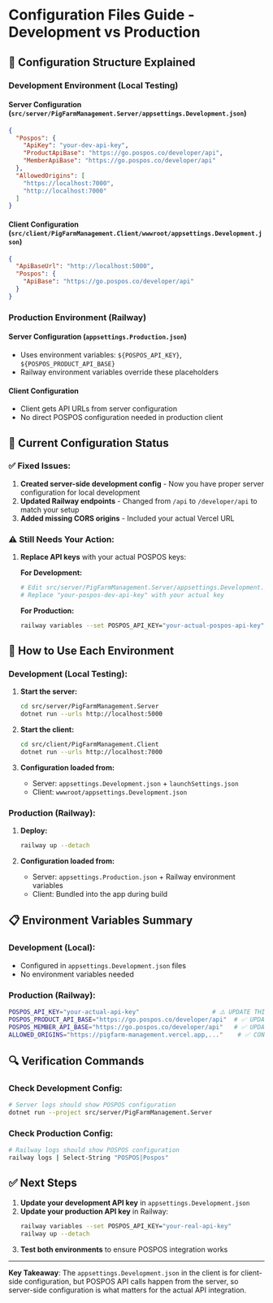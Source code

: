 # Configuration Files Guide - Development vs Production

## 🎯 **Configuration Structure Explained**

### **Development Environment (Local Testing)**

#### **Server Configuration** (`src/server/PigFarmManagement.Server/appsettings.Development.json`)
```json
{
  "Pospos": {
    "ApiKey": "your-dev-api-key",
    "ProductApiBase": "https://go.pospos.co/developer/api",
    "MemberApiBase": "https://go.pospos.co/developer/api"
  },
  "AllowedOrigins": [
    "https://localhost:7000",
    "http://localhost:7000"
  ]
}
```

#### **Client Configuration** (`src/client/PigFarmManagement.Client/wwwroot/appsettings.Development.json`)
```json
{
  "ApiBaseUrl": "http://localhost:5000",
  "Pospos": {
    "ApiBase": "https://go.pospos.co/developer/api"
  }
}
```

### **Production Environment (Railway)**

#### **Server Configuration** (`appsettings.Production.json`)
- Uses environment variables: `${POSPOS_API_KEY}`, `${POSPOS_PRODUCT_API_BASE}`
- Railway environment variables override these placeholders

#### **Client Configuration** 
- Client gets API URLs from server configuration
- No direct POSPOS configuration needed in production client

## 🔧 **Current Configuration Status**

### ✅ **Fixed Issues:**

1. **Created server-side development config** - Now you have proper server configuration for local development
2. **Updated Railway endpoints** - Changed from `/api` to `/developer/api` to match your setup
3. **Added missing CORS origins** - Included your actual Vercel URL

### ⚠️ **Still Needs Your Action:**

1. **Replace API keys** with your actual POSPOS keys:
   
   **For Development:**
   ```bash
   # Edit src/server/PigFarmManagement.Server/appsettings.Development.json
   # Replace "your-pospos-dev-api-key" with your actual key
   ```
   
   **For Production:**
   ```bash
   railway variables --set POSPOS_API_KEY="your-actual-pospos-api-key"
   ```

## 🚀 **How to Use Each Environment**

### **Development (Local Testing):**

1. **Start the server:**
   ```bash
   cd src/server/PigFarmManagement.Server
   dotnet run --urls http://localhost:5000
   ```

2. **Start the client:**
   ```bash
   cd src/client/PigFarmManagement.Client  
   dotnet run --urls http://localhost:7000
   ```

3. **Configuration loaded from:**
   - Server: `appsettings.Development.json` + `launchSettings.json`
   - Client: `wwwroot/appsettings.Development.json`

### **Production (Railway):**

1. **Deploy:**
   ```bash
   railway up --detach
   ```

2. **Configuration loaded from:**
   - Server: `appsettings.Production.json` + Railway environment variables
   - Client: Bundled into the app during build

## 📋 **Environment Variables Summary**

### **Development (Local):**
- Configured in `appsettings.Development.json` files
- No environment variables needed

### **Production (Railway):**
```bash
POSPOS_API_KEY="your-actual-api-key"                    # ⚠️ UPDATE THIS
POSPOS_PRODUCT_API_BASE="https://go.pospos.co/developer/api"  # ✅ UPDATED
POSPOS_MEMBER_API_BASE="https://go.pospos.co/developer/api"   # ✅ UPDATED
ALLOWED_ORIGINS="https://pigfarm-management.vercel.app,..."    # ✅ CONFIGURED
```

## 🔍 **Verification Commands**

### **Check Development Config:**
```bash
# Server logs should show POSPOS configuration
dotnet run --project src/server/PigFarmManagement.Server
```

### **Check Production Config:**
```bash
# Railway logs should show POSPOS configuration
railway logs | Select-String "POSPOS|Pospos"
```

## ✅ **Next Steps**

1. **Update your development API key** in `appsettings.Development.json`
2. **Update your production API key** in Railway:
   ```bash
   railway variables --set POSPOS_API_KEY="your-real-api-key"
   railway up --detach
   ```
3. **Test both environments** to ensure POSPOS integration works

---

**Key Takeaway**: The `appsettings.Development.json` in the client is for client-side configuration, but POSPOS API calls happen from the server, so server-side configuration is what matters for the actual API integration.